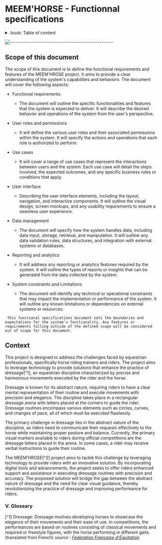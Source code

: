 # MEEM'HORSE - Functionnal specifications

<details>

<summary>
:book: Table of content
</summary>

</details>

![-----------------------------------------------------](https://raw.githubusercontent.com/andreasbm/readme/master/assets/lines/rainbow.png)

## Scope of this document

The scope of this document is to define the functional requirements and features of the MEEM'HROSE project. It aims to provide a clear understanding of the system's capabilities and behaviors. The document will cover the following aspects:

- Functional requirements
  - The document will outline the specific functionalities and features that the system is expected to deliver. It will describe the desired behavior and operations of the system from the user's perspective.

- User roles and permissions
  - It will define the various user roles and their associated permissions within the system. It will specify the actions and operations that each role is authorized to perform.

- Use cases
  - It will cover a range of use cases that represent the interactions between users and the system. Each use case will detail the steps involved, the expected outcomes, and any specific business rules or conditions that apply.

- User interface
  - Describing the user interface elements, including the layout, navigation, and interactive components. It will outline the visual design, screen mockups, and any usability requirements to ensure a seamless user experience.

- Data management
  - The document will specify how the system handles data, including data input, storage, retrieval, and manipulation. It will outline any data validation rules, data structures, and integration with external systems or databases.

- Reporting and analytics
  - It will address any reporting or analytics features required by the system. It will outline the types of reports or insights that can be generated from the data collected by the system.

- System constraints and Limitations
  - The document will identify any technical or operational constraints that may impact the implementation or performance of the system. It will outline any known limitations or dependencies on external systems or resources.

```text
 This functional specifications document sets the boundaries and expectations for the system's functionality. Any features or requirements falling outside of the defined scope will be considered out of scope for this document.
```

## Context

This project is designed to address the challenges faced by equestrian professionals, specifically horse riding trainers and riders. The project aims to leverage technology to provide solutions that enhance the practice of dressage[^1], an equestrian discipline characterized by precise and harmonious movements executed by the rider and the horse.

Dressage is known for its abstract nature, requiring riders to have a clear mental representation of their routine and execute movements with precision and elegance. The discipline takes place in a rectangular dressage arena with letters placed at the corners to guide the rider. Dressage routines encompass various elements such as circles, curves, and changes of pace, all of which must be executed flawlessly.

The primary challenge in dressage lies in the abstract nature of the discipline, as riders need to communicate their requests effectively to the horse while maintaining proper posture and balance. Currently, the primary visual markers available to riders during official competitions are the dressage letters placed in the arena. In some cases, a rider may receive verbal instructions to guide their routine.

The MEEM'HROSE[^2] project aims to tackle this challenge by leveraging technology to provide riders with an innovative solution. By incorporating digital tools and advancements, the project seeks to offer riders enhanced support and assistance in executing dressage routines with precision and accuracy. The proposed solution will bridge the gap between the abstract nature of dressage and the need for clear visual guidance, thereby revolutionizing the practice of dressage and improving performance for riders.

### V. Glossary

[^1] Dressage: Dressage involves developing horses to showcase the elegance of their movements and their ease of use. In competitions, the performances are based on routines consisting of classical movements and required or freestyle figures, with the horse performing in different gaits. (translated from French)
*source : [Fédération Française d'Équitation](https://www.ffe.com/pratiquer/disciplines/dressage)*
